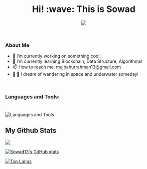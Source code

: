 <h1 align="center">Hi! :wave:  This is Sowad</h1>


<p align="center"> 
	<a href="https://github.com/DenverCoder1/readme-typing-svg"><img src="https://readme-typing-svg.herokuapp.com?color=%2192FF&duration=6000&lines=Self++motivated+developer+and+problem++solver;Love+to+<Code/>;Interested+in++Artificial+Intelligence;Enthusiastic+about++Blockchain;Into+new++Technology!!&center=true&width=500&height=45"></a>
</p>
<br>

<h3> About Me </h3>

- 🔭 I’m currently working on something cool!
- 🌱 I’m currently learning Blockchain, Data Structure, Algorithms!
- 📫 How to reach me: mejbahurrahman13@gmail.com
- :stars: :ocean: I dream of wandering in space and underwater someday! 
<br>

### Languages and Tools:
#
![Languages and Tools](https://skillicons.dev/icons?i=html,tailwindcss,java,js,py,cpp,nextjs,react,flutter,github,vscode,androidstudio)
<br>

## My Github Stats
<a href="https://git.io/streak-stats">
<img align="center" src="http://github-readme-streak-stats.herokuapp.com?user=Sowad13&theme=chartreuse-dark&hide_border=true&bg_color=transparent" /></a>


[![Sowad13's GitHub stats](https://github-readme-stats.vercel.app/api?username=Sowad13&theme=transparent&show_icons=true&hide_border=true&title_color=8758FF)](https://github.com/Sowad13/github-readme-stats)

[![Top Langs](https://github-readme-stats.vercel.app/api/top-langs/?username=Sowad13&theme=transparent&layout=compact&hide_border=true&title_color=38E54D)](https://github.com/Sowad13/github-readme-stats)
